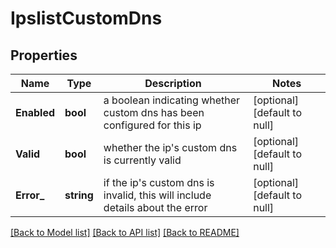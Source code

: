 # IpslistCustomDns

## Properties
Name | Type | Description | Notes
------------ | ------------- | ------------- | -------------
**Enabled** | **bool** | a boolean indicating whether custom dns has been configured for this ip | [optional] [default to null]
**Valid** | **bool** | whether the ip&#x27;s custom dns is currently valid | [optional] [default to null]
**Error_** | **string** | if the ip&#x27;s custom dns is invalid, this will include details about the error | [optional] [default to null]

[[Back to Model list]](../README.md#documentation-for-models) [[Back to API list]](../README.md#documentation-for-api-endpoints) [[Back to README]](../README.md)

